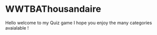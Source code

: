 # WWTBAThousandaire
Hello welcome to my Quiz game I hope you enjoy the many categories avaialable !
